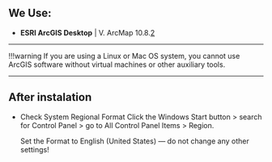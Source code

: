 ## We Use:

- **ESRI ArcGIS Desktop** | V. ArcMap 10.8.[2](https://mega.nz/folder/9AIHzRCJ#vegw2aChydOCjHwtKvzEgA/file/JdREibSR)

---

!!!warning 
    If you are using a Linux or Mac OS system, you cannot use ArcGIS software without virtual machines or other auxiliary tools.


---

## After instalation 

 - Check System Regional Format
    Click the Windows Start button > search for Control Panel > go to All Control Panel Items > Region.

    Set the Format to English (United States) — do not change any other settings!